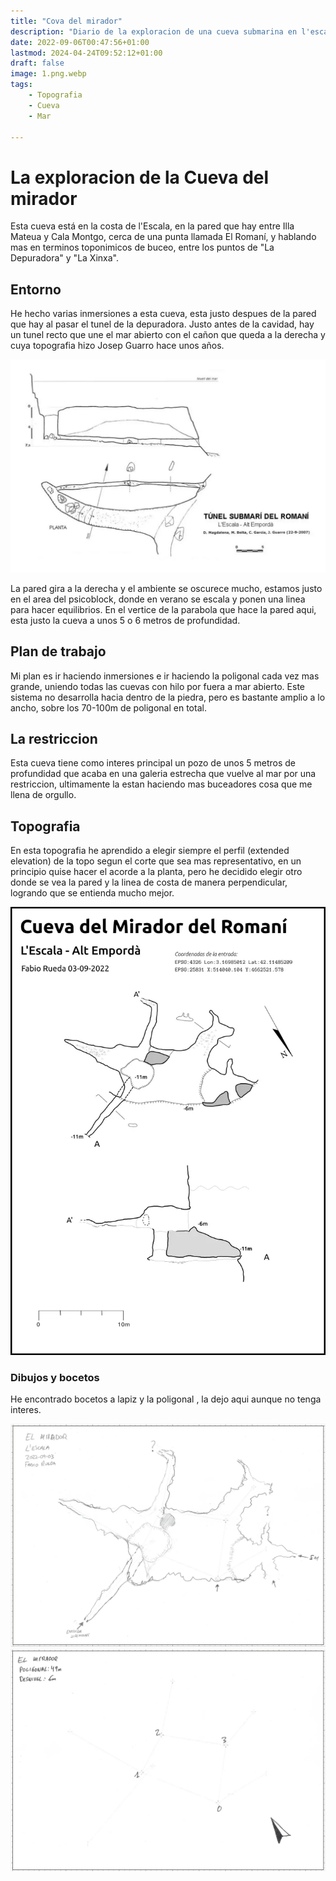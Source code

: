 ```yaml
---
title: "Cova del mirador"
description: "Diario de la exploracion de una cueva submarina en l'escala"
date: 2022-09-06T00:47:56+01:00
lastmod: 2024-04-24T09:52:12+01:00
draft: false
image: 1.png.webp
tags:
    - Topografia
    - Cueva
    - Mar

---
```


# La exploracion de la Cueva del mirador

Esta cueva está en la costa de l'Escala, en la pared que hay entre Illa Mateua y Cala Montgo, cerca de una punta llamada El Romaní, y hablando mas en terminos toponimicos de buceo, entre los puntos de "La Depuradora" y "La Xinxa".

## Entorno
He hecho varias inmersiones a esta cueva, esta justo despues de la pared que hay al pasar el tunel de la depuradora. Justo antes de la cavidad, hay un tunel recto que une el mar abierto con el cañon que queda a la derecha y cuya topografia hizo Josep Guarro hace unos años.


![Tunel subterraneo justo antes de llegar a la cueva](tunel.webp)

La pared gira a la derecha y el ambiente se oscurece mucho, estamos justo en el area del psicoblock, donde en verano se escala y ponen una linea para hacer equilibrios. En el vertice de la parabola que hace la pared aqui, esta justo la cueva a unos 5 o 6 metros de profundidad.


## Plan de trabajo
Mi plan es ir haciendo inmersiones e ir haciendo la poligonal cada vez mas grande, uniendo todas las cuevas con hilo por fuera a mar abierto. Este sistema no desarrolla hacia dentro de la piedra, pero es bastante amplio a lo ancho, sobre los 70-100m de poligonal en total.

## La restriccion
Esta cueva tiene como interes principal un pozo de unos 5 metros de profundidad que acaba en una galeria estrecha que vuelve al mar por una restriccion, ultimamente la estan haciendo mas buceadores cosa que me llena de orgullo.


## Topografia 
En esta topografia he aprendido a elegir siempre el perfil (extended elevation) de la topo segun el corte que sea mas representativo, en un principio quise hacer el acorde a la planta, pero he decidido elegir otro donde se vea la pared y la linea de costa de manera perpendicular, logrando que se entienda mucho mejor.  

![Topografia de la cova del mirador del romaní](topo_el_mirador.webp)


### Dibujos y bocetos
He encontrado bocetos a lapiz y la poligonal , la dejo aqui aunque no tenga interes.


![Poligonal hecha con therion impresa en papel](3.webp)
![Planta dibujada a lapiz sobre poligonal](2.webp)
